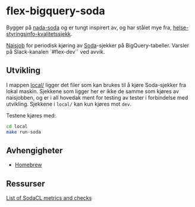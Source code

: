 # flex-bigquery-soda

Bygger på [nada-soda](https://github.com/navikt/nada-soda) og er tungt inspirert av, og har stålet mye fra, [helse-styringsinfo-kvalitetssjekk](https://github.com/navikt/helse-styringsinfo-kvalitetssjekk).

[Naisjob](https://doc.nais.io/naisjob/) for periodisk kjøring av [Soda](https://www.soda.io/)-sjekker på BigQuery-tabeller. Varsler på Slack-kanalen `#flex-dev`` ved avvik.

## Utvikling

I mappen [local/](local/) ligger det filer som kan brukes til å kjøre Soda-sjekker fra lokal maskin. Sjekkene som ligger her er ikke de samme som kjøres av naisjobben, og er i all hovedak ment for testing av tester i forbindelse med utvikling. Sjekkene i `local/` kan kun kjøres mot `dev`.

Testene kjøres med:

```sh
cd local
make run-soda
```

## Avhengigheter

- [Homebrew](https://brew.sh/)

## Ressurser

[List of SodaCL metrics and checks](https://docs.soda.io/soda-cl/metrics-and-checks.html#list-of-sodacl-metrics-and-checks)
